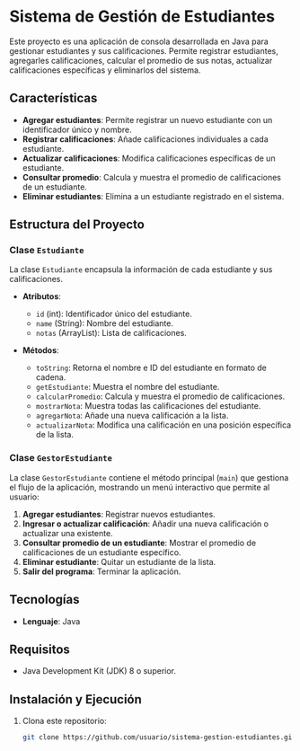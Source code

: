 # Sistema de Gestión de Estudiantes

Este proyecto es una aplicación de consola desarrollada en Java para gestionar estudiantes y sus calificaciones. Permite registrar estudiantes, agregarles calificaciones, calcular el promedio de sus notas, actualizar calificaciones específicas y eliminarlos del sistema.

## Características

- **Agregar estudiantes**: Permite registrar un nuevo estudiante con un identificador único y nombre.
- **Registrar calificaciones**: Añade calificaciones individuales a cada estudiante.
- **Actualizar calificaciones**: Modifica calificaciones específicas de un estudiante.
- **Consultar promedio**: Calcula y muestra el promedio de calificaciones de un estudiante.
- **Eliminar estudiantes**: Elimina a un estudiante registrado en el sistema.

## Estructura del Proyecto
### Clase `Estudiante`

La clase `Estudiante` encapsula la información de cada estudiante y sus calificaciones.

- **Atributos**:
    - `id` (int): Identificador único del estudiante.
    - `name` (String): Nombre del estudiante.
    - `notas` (ArrayList<Double>): Lista de calificaciones.

- **Métodos**:
    - `toString`: Retorna el nombre e ID del estudiante en formato de cadena.
    - `getEstudiante`: Muestra el nombre del estudiante.
    - `calcularPromedio`: Calcula y muestra el promedio de calificaciones.
    - `mostrarNota`: Muestra todas las calificaciones del estudiante.
    - `agregarNota`: Añade una nueva calificación a la lista.
    - `actualizarNota`: Modifica una calificación en una posición específica de la lista.

### Clase `GestorEstudiante`

La clase `GestorEstudiante` contiene el método principal (`main`) que gestiona el flujo de la aplicación, mostrando un menú interactivo que permite al usuario:

1. **Agregar estudiantes**: Registrar nuevos estudiantes.
2. **Ingresar o actualizar calificación**: Añadir una nueva calificación o actualizar una existente.
3. **Consultar promedio de un estudiante**: Mostrar el promedio de calificaciones de un estudiante específico.
4. **Eliminar estudiante**: Quitar un estudiante de la lista.
5. **Salir del programa**: Terminar la aplicación.

## Tecnologías

- **Lenguaje**: Java

## Requisitos

- Java Development Kit (JDK) 8 o superior.

## Instalación y Ejecución

1. Clona este repositorio:
   ```bash
   git clone https://github.com/usuario/sistema-gestion-estudiantes.git
